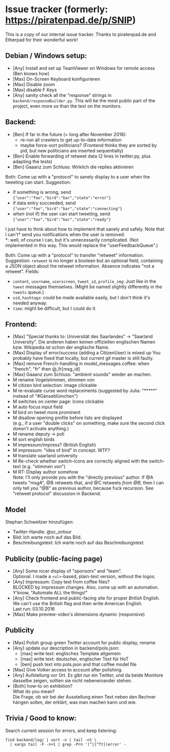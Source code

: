 # Issue tracker (formerly: https://piratenpad.de/p/SNIP)

This is a copy of our internal issue tracker. Thanks to piratenpad.de
and Etherpad for their wonderful work!

## Debian / Windows setup:

- [Any] Install and set up TeamViewer on Windows for remote access (Ben knows how)
- [Max] On-Screen Keyboard konfigurieren
- [Max] Disable zoom
- [Max] disable F Keys
- [Any] sanity check all the "response" strings in `backend/responseBuilder.py`.
    This will be the most public part of the project, even more so than the text on the monitors.

## Backend:

- [Ben] If far in the future (= long after November 2016):
    - re-run all crawlers to get up-to-date information
    - maybe force-sort politicians? (Frontend thinks they are sorted by pid, but new politicians are inserted sequentially)
- [Ben] Enable forwarding of retweet data (2 lines in twitter.py, plus adapting the tests)
- [Ben] Gaaanz zum Schluss: Wirklich die replies aktivieren

Both: Come up with a "protocol" to sanely display to a user when the tweeting can start.
Suggestion:
- if something is wrong, send `{"user":"foo","bird":"bar","state":"error"}`
- if data entry succeeded, send `{"user":"foo","bird":"bar","state":"connecting"}`
- *when* (not if) the user can start tweeting, send
  `{"user":"foo","bird":"bar","state":"ready"}`

I just have to think about how to implement that sanely and safely.
Note that I can't* send you notifications when the user is removed.  
*: well, of course I can, but it's unnecessarily complicated.
(Not implemented in this way.  This would replace the "userFeedbackQueue".)

Both: Come up with a "protocol" to transfer "retweet" information.
Suggestion:
`retweet` is no longer a boolean but an optional field,
containing a JSON object about the retweet information.
Absence indicates "not a retweet".  Fields:
- `content`, `username`, `userscreen`, `tweet_id`, `profile_img`:
   Just like in the `tweet` messages themselves.
   (Might be named slightly differently in the `tweets` queue.)
- `uid`, `hashtags`: could be made available easily, but I don't think it's needed anyway.
- `time`: might be difficult, but I could do it.

## Frontend:

- [Max] "Special thanks to: Universität des Saarlandes"
     -> "Saarland University".
     Die anderen haben keinen offiziellen englischen Namen bzw. Wikipedia *ist* schon der englische Name.
- [Max] Display of error/success (adding a CitizenUser) is mixed up
     You probably have fixed that locally, but current git master is still faulty.
- [Max] remove French-handling in model_messages.coffee:
    when "french",  "fr" then @_fr[msg_id]
- [Max] Gaaanz zum Schluss: "ambient sounds" wieder an machen.
- M rename Vogelstimmen, stimmen von
- M citizen bird selection: image clickable
- M re-evaluate curse word replacements (suggested by Julia: "*****" instead of "#Gänseblümchen")
- M switches on center page: Icons clickable
- M auto focus input field
- M bird on tweet more prominent
- M disallow opening profile before lists are displayed  
    (e.g., if a user "double clicks" on something, make sure the second click doesn't activate anything.)
- M rename deputy -> poli
- M sort english birds
- M impressum/impress? (British English)
- M impressum: "idea of bird" in concept. WTF?
- M translate saarland university
- M Re-check whether switch-icons are correctly aligned with the switch-text (e.g. "stimmen von")
- M RT: Display author somehow    
  Note: I'll only provide you with the "directly previous" author.  If @A tweets "msgA", @B retweets
  that, and @C retweets *from @B*, then I can only tell you "@B" as previous author, because fuck recursion.
  See "retweet protocol" discussion in Backend.

## Model

Stephan Schweitzer hinzufügen:
- Twitter-Handle: @sc_ontour
- Bild: Ich warte noch auf das Bild.
- Beschreibungstext: Ich warte noch auf das Beschreibungstext.

## Publicity (public-facing page)

- [Any] Some nicer display of "sponsors" and "team".  
    Optional.  I made a `<ul>`-based, plain-text version, without the logos.
- [Any] Impressum: Copy text from coffee files?    
    BLOCKED by impressum changes.  Also, come up with an automation.  
    Y'know, "Automate ALL the things!"
- [Any] Check frontend and public-facing site for proper *British* English.  
    We can't use the British flag and then write American English.  
    Last run: 03.10.2016
- [Max] Make preview-video's dimensions dynamic (responsive)

## Publicity

- [Max] Polish group green Twitter account for public display, rename
- [Any] update our description in backend/pols.json:
    - [max] write text: englisches Template allgemein
    - [max] write text: deutscher, englischer Text für HoT
    - [ben] push text into pols.json and that coffee model file
- [Max] Give Volker access to account after polishing.
- [Any] Aufstellung vor Ort.  Es gibt nur ein Twitter, und da beide Monitore
        dasselbe zeigen, sollten sie nicht nebeneinander stehen.
- [Both] how-to on exhibition?  
    What do you mean?  
    Die Frage, ob wir bei der Ausstellung einen Text neben den Rechner hängen
      sollen, der erklärt, was man machen kann und wie.

## Trivia / Good to know:

Search current session for errors, and keep listening:

    find backend/log/ | sort -n | tail -n1 \
      | xargs tail -F -n+1 | grep -Prn '(^|[^Tt])error' -
